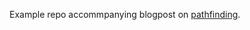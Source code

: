 Example repo accommpanying blogpost on [pathfinding](https://sanderfrenken.github.io/dev-blog/posts/welcome_back/).
